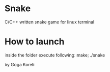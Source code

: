 # Snake
C/C++ written snake game for linux terminal

# How to launch
inside the folder execute following: make; ./snake

by Goga Koreli
